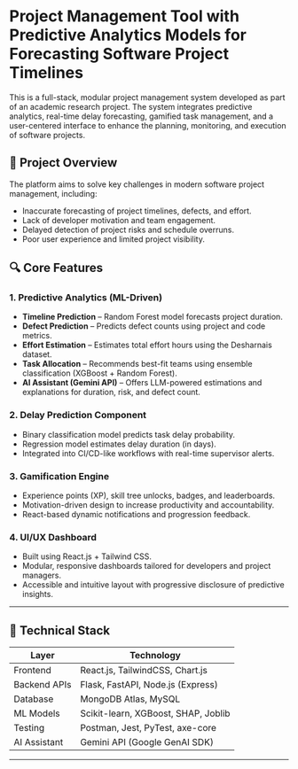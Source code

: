 # Project Management Tool with Predictive Analytics Models for Forecasting Software Project Timelines

This is a full-stack, modular project management system developed as part of an academic research project. The system integrates predictive analytics, real-time delay forecasting, gamified task management, and a user-centered interface to enhance the planning, monitoring, and execution of software projects.

## 🚀 Project Overview

The platform aims to solve key challenges in modern software project management, including:

- Inaccurate forecasting of project timelines, defects, and effort.
- Lack of developer motivation and team engagement.
- Delayed detection of project risks and schedule overruns.
- Poor user experience and limited project visibility.

## 🔍 Core Features

### 1. Predictive Analytics (ML-Driven)
- **Timeline Prediction** – Random Forest model forecasts project duration.
- **Defect Prediction** – Predicts defect counts using project and code metrics.
- **Effort Estimation** – Estimates total effort hours using the Desharnais dataset.
- **Task Allocation** – Recommends best-fit teams using ensemble classification (XGBoost + Random Forest).
- **AI Assistant (Gemini API)** – Offers LLM-powered estimations and explanations for duration, risk, and defect count.

### 2. Delay Prediction Component
- Binary classification model predicts task delay probability.
- Regression model estimates delay duration (in days).
- Integrated into CI/CD-like workflows with real-time supervisor alerts.

### 3. Gamification Engine
- Experience points (XP), skill tree unlocks, badges, and leaderboards.
- Motivation-driven design to increase productivity and accountability.
- React-based dynamic notifications and progression feedback.

### 4. UI/UX Dashboard
- Built using React.js + Tailwind CSS.
- Modular, responsive dashboards tailored for developers and project managers.
- Accessible and intuitive layout with progressive disclosure of predictive insights.

---

## 🧠 Technical Stack

| Layer        | Technology                             |
|--------------|----------------------------------------|
| Frontend     | React.js, TailwindCSS, Chart.js        |
| Backend APIs | Flask, FastAPI, Node.js (Express)      |
| Database     | MongoDB Atlas, MySQL                   |
| ML Models    | Scikit-learn, XGBoost, SHAP, Joblib    |
| Testing      | Postman, Jest, PyTest, axe-core        |
| AI Assistant | Gemini API (Google GenAI SDK)          |

---